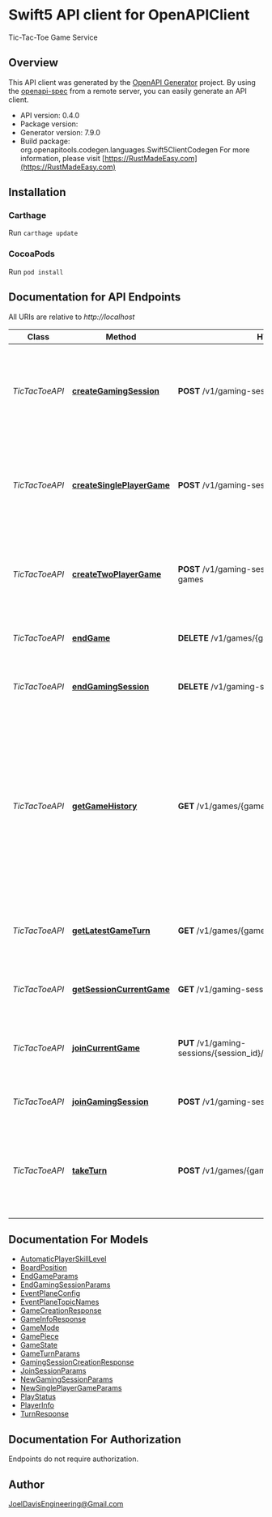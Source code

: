# Swift5 API client for OpenAPIClient

Tic-Tac-Toe Game Service

## Overview
This API client was generated by the [OpenAPI Generator](https://openapi-generator.tech) project.  By using the [openapi-spec](https://github.com/OAI/OpenAPI-Specification) from a remote server, you can easily generate an API client.

- API version: 0.4.0
- Package version: 
- Generator version: 7.9.0
- Build package: org.openapitools.codegen.languages.Swift5ClientCodegen
For more information, please visit [https://RustMadeEasy.com](https://RustMadeEasy.com)

## Installation

### Carthage

Run `carthage update`

### CocoaPods

Run `pod install`

## Documentation for API Endpoints

All URIs are relative to *http://localhost*

Class | Method | HTTP request | Description
------------ | ------------- | ------------- | -------------
*TicTacToeAPI* | [**createGamingSession**](docs/TicTacToeAPI.md#creategamingsession) | **POST** /v1/gaming-sessions | Creates a new Gaming Session. Returns Gaming Session Creation Response.
*TicTacToeAPI* | [**createSinglePlayerGame**](docs/TicTacToeAPI.md#createsingleplayergame) | **POST** /v1/gaming-sessions/{session_id}/games | Creates a new Single-Player Game. Returns Game Creation Response.
*TicTacToeAPI* | [**createTwoPlayerGame**](docs/TicTacToeAPI.md#createtwoplayergame) | **POST** /v1/gaming-session/{session_id}/two-player-games | Creates a new Two-Player Game. Returns Game Creation Response.
*TicTacToeAPI* | [**endGame**](docs/TicTacToeAPI.md#endgame) | **DELETE** /v1/games/{game_id} | Closes down the specified Game.
*TicTacToeAPI* | [**endGamingSession**](docs/TicTacToeAPI.md#endgamingsession) | **DELETE** /v1/gaming-sessions/{session_id} | Closes down the specified Gaming Session.
*TicTacToeAPI* | [**getGameHistory**](docs/TicTacToeAPI.md#getgamehistory) | **GET** /v1/games/{game_id}/turns | Retrieves the history of Game States from the initial move (turn) to the current Game State. This can be used, for instance, to create an animated time-lapse of the Game play.
*TicTacToeAPI* | [**getLatestGameTurn**](docs/TicTacToeAPI.md#getlatestgameturn) | **GET** /v1/games/{game_id}/turns/latest | Retrieves the most recent Turn for the specified Game.
*TicTacToeAPI* | [**getSessionCurrentGame**](docs/TicTacToeAPI.md#getsessioncurrentgame) | **GET** /v1/gaming-sessions/{session_id}/current-game | Retrieves the Gaming Session&#39;s current Game.
*TicTacToeAPI* | [**joinCurrentGame**](docs/TicTacToeAPI.md#joincurrentgame) | **PUT** /v1/gaming-sessions/{session_id}/current_game/players/{player_id} | Adds a Player to the Session&#39;s Current Game.
*TicTacToeAPI* | [**joinGamingSession**](docs/TicTacToeAPI.md#joingamingsession) | **POST** /v1/gaming-sessions/players | Adds a Player to the Gaming Session.
*TicTacToeAPI* | [**takeTurn**](docs/TicTacToeAPI.md#taketurn) | **POST** /v1/games/{game_id}/turns | Make a Game move (turn) for the specified Player. Returns the Turn Response.


## Documentation For Models

 - [AutomaticPlayerSkillLevel](docs/AutomaticPlayerSkillLevel.md)
 - [BoardPosition](docs/BoardPosition.md)
 - [EndGameParams](docs/EndGameParams.md)
 - [EndGamingSessionParams](docs/EndGamingSessionParams.md)
 - [EventPlaneConfig](docs/EventPlaneConfig.md)
 - [EventPlaneTopicNames](docs/EventPlaneTopicNames.md)
 - [GameCreationResponse](docs/GameCreationResponse.md)
 - [GameInfoResponse](docs/GameInfoResponse.md)
 - [GameMode](docs/GameMode.md)
 - [GamePiece](docs/GamePiece.md)
 - [GameState](docs/GameState.md)
 - [GameTurnParams](docs/GameTurnParams.md)
 - [GamingSessionCreationResponse](docs/GamingSessionCreationResponse.md)
 - [JoinSessionParams](docs/JoinSessionParams.md)
 - [NewGamingSessionParams](docs/NewGamingSessionParams.md)
 - [NewSinglePlayerGameParams](docs/NewSinglePlayerGameParams.md)
 - [PlayStatus](docs/PlayStatus.md)
 - [PlayerInfo](docs/PlayerInfo.md)
 - [TurnResponse](docs/TurnResponse.md)


<a id="documentation-for-authorization"></a>
## Documentation For Authorization

Endpoints do not require authorization.


## Author

JoelDavisEngineering@Gmail.com

